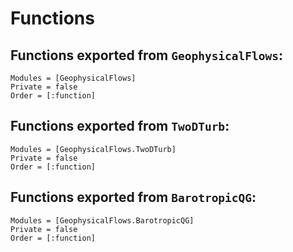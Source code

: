 # Functions


## Functions exported from `GeophysicalFlows`:

```@autodocs
Modules = [GeophysicalFlows]
Private = false
Order = [:function]
```

## Functions exported from `TwoDTurb`:

```@autodocs
Modules = [GeophysicalFlows.TwoDTurb]
Private = false
Order = [:function]
```

## Functions exported from `BarotropicQG`:

```@autodocs
Modules = [GeophysicalFlows.BarotropicQG]
Private = false
Order = [:function]
```
